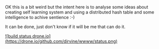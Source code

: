OK this is a bit weird but the intent here is to analyse some ideas about creating self learning system and using a distributed hash table and some intelligence to achive sentience :-) 

It can be done, just don't know if it will be me that can do it. 


[![build status drone.io] (https://drone.io/github.com/dirvine/wwww/status.png)](https://drone.io/github.com/dirvine/wwww/latest)
